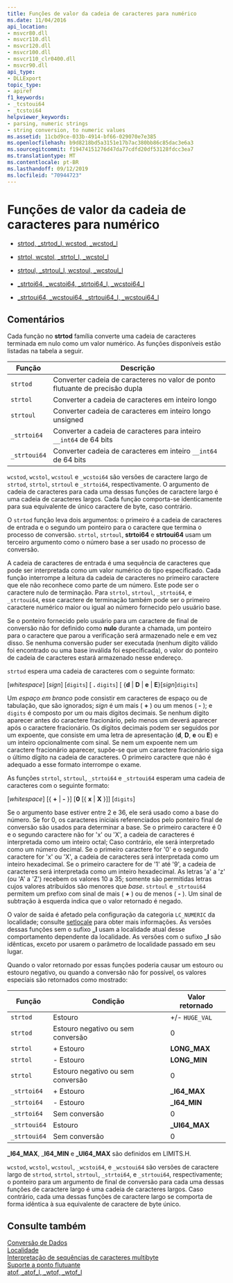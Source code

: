 ```yaml
---
title: Funções de valor da cadeia de caracteres para numérico
ms.date: 11/04/2016
api_location:
- msvcr80.dll
- msvcr110.dll
- msvcr120.dll
- msvcr100.dll
- msvcr110_clr0400.dll
- msvcr90.dll
api_type:
- DLLExport
topic_type:
- apiref
f1_keywords:
- _tcstoui64
- _tcstoi64
helpviewer_keywords:
- parsing, numeric strings
- string conversion, to numeric values
ms.assetid: 11cbd9ce-033b-4914-bf66-029070e7e385
ms.openlocfilehash: b9d8218bd5a3151e17b7ac380bb86c85dac3e6a3
ms.sourcegitcommit: f19474151276d47da77cdfd20df53128fdcc3ea7
ms.translationtype: MT
ms.contentlocale: pt-BR
ms.lasthandoff: 09/12/2019
ms.locfileid: "70944723"
---
```

# <a name="string-to-numeric-value-functions"></a>Funções de valor da cadeia de caracteres para numérico

- [strtod, _strtod_l, wcstod, _wcstod_l](../c-runtime-library/reference/strtod-strtod-l-wcstod-wcstod-l.md)

- [strtol, wcstol, _strtol_l, _wcstol_l](../c-runtime-library/reference/strtol-wcstol-strtol-l-wcstol-l.md)

- [strtoul, _strtoul_l, wcstoul, _wcstoul_l](../c-runtime-library/reference/strtoul-strtoul-l-wcstoul-wcstoul-l.md)

- [_strtoi64, _wcstoi64, _strtoi64_l, _wcstoi64_l](../c-runtime-library/reference/strtoi64-wcstoi64-strtoi64-l-wcstoi64-l.md)

- [_strtoui64, _wcstoui64, _strtoui64_l, _wcstoui64_l](../c-runtime-library/reference/strtoui64-wcstoui64-strtoui64-l-wcstoui64-l.md)

## <a name="remarks"></a>Comentários

Cada função no **strtod** família converte uma cadeia de caracteres terminada em nulo como um valor numérico. As funções disponíveis estão listadas na tabela a seguir.

|Função|Descrição|
|--------------|-----------------|
|`strtod`|Converter cadeia de caracteres no valor de ponto flutuante de precisão dupla|
|`strtol`|Converter a cadeia de caracteres em inteiro longo|
|`strtoul`|Converter cadeia de caracteres em inteiro longo unsigned|
|`_strtoi64`|Converter a cadeia de caracteres para inteiro `__int64` de 64 bits|
|`_strtoui64`|Converter cadeia de caracteres em inteiro `__int64` de 64 bits|

`wcstod`, `wcstol`, `wcstoul` e `_wcstoi64` são versões de caractere largo de `strtod`, `strtol`, `strtoul` e `_strtoi64`, respectivamente. O argumento de cadeia de caracteres para cada uma dessas funções de caractere largo é uma cadeia de caracteres largos. Cada função comporta-se identicamente para sua equivalente de único caractere de byte, caso contrário.

O `strtod` função leva dois argumentos: o primeiro é a cadeia de caracteres de entrada e o segundo um ponteiro para o caractere que termina o processo de conversão. `strtol`, `strtoul`, **strtoi64** e **strtoui64** usam um terceiro argumento como o número base a ser usado no processo de conversão.

A cadeia de caracteres de entrada é uma sequência de caracteres que pode ser interpretada como um valor numérico do tipo especificado. Cada função interrompe a leitura da cadeia de caracteres no primeiro caractere que ele não reconhece como parte de um número. Este pode ser o caractere nulo de terminação. Para `strtol`, `strtoul`, `_strtoi64`, e `_strtoui64`, esse caractere de terminação também pode ser o primeiro caractere numérico maior ou igual ao número fornecido pelo usuário base.

Se o ponteiro fornecido pelo usuário para um caractere de final de conversão não for definido como **nulo** durante a chamada, um ponteiro para o caractere que parou a verificação será armazenado nele e em vez disso. Se nenhuma conversão puder ser executada (nenhum dígito válido foi encontrado ou uma base inválida foi especificada), o valor do ponteiro de cadeia de caracteres estará armazenado nesse endereço.

`strtod` espera uma cadeia de caracteres com o seguinte formato:

[*whitespace*] [*sign*] [`digits`] [ **.** `digits`] [ {**d** &#124; **D** &#124; **e** &#124; **E**}[*sign*]`digits`]

Um *espaço em branco* pode consistir em caracteres de espaço ou de tabulação, que são ignorados; *sign* é um mais ( **+** ) ou um menos ( **-** ); e `digits` é composto por um ou mais dígitos decimais. Se nenhum dígito aparecer antes do caractere fracionário, pelo menos um deverá aparecer após o caractere fracionário. Os dígitos decimais podem ser seguidos por um expoente, que consiste em uma letra de apresentação (**d**, **D**, **e** ou **E**) e um inteiro opcionalmente com sinal. Se nem um expoente nem um caractere fracionário aparecer, supõe-se que um caractere fracionário siga o último dígito na cadeia de caracteres. O primeiro caractere que não é adequado a esse formato interrompe o exame.

As funções `strtol`, `strtoul`, `_strtoi64` e `_strtoui64` esperam uma cadeia de caracteres com o seguinte formato:

[*whitespace*] [{ **+** &#124; **-** }] [**0** [{ **x** &#124; **X** }]] [`digits`]

Se o argumento base estiver entre 2 e 36, ele será usado como a base do número. Se for 0, os caracteres iniciais referenciados pelo ponteiro final de conversão são usados para determinar a base. Se o primeiro caractere é 0 e o segundo caractere não for 'x' ou 'X', a cadeia de caracteres é interpretada como um inteiro octal; Caso contrário, ele será interpretado como um número decimal. Se o primeiro caractere for '0' e o segundo caractere for 'x' ou 'X', a cadeia de caracteres será interpretada como um inteiro hexadecimal. Se o primeiro caractere for de '1' até '9', a cadeia de caracteres será interpretada como um inteiro hexadecimal. As letras 'a' a 'z' (ou 'A' a 'Z') recebem os valores 10 a 35; somente são permitidas letras cujos valores atribuídos são menores que *base*. `strtoul` e `_strtoui64` permitem um prefixo com sinal de mais ( **+** ) ou de menos ( **-** ). Um sinal de subtração à esquerda indica que o valor retornado é negado.

O valor de saída é afetado pela configuração da categoria `LC_NUMERIC` da localidade; consulte [setlocale](../c-runtime-library/reference/setlocale-wsetlocale.md) para obter mais informações. As versões dessas funções sem o sufixo **_l** usam a localidade atual desse comportamento dependente da localidade. As versões com o sufixo **_l** são idênticas, exceto por usarem o parâmetro de localidade passado em seu lugar.

Quando o valor retornado por essas funções poderia causar um estouro ou estouro negativo, ou quando a conversão não for possível, os valores especiais são retornados como mostrado:

|Função|Condição|Valor retornado|
|--------------|---------------|--------------------|
|`strtod`|Estouro|+/- `HUGE_VAL`|
|`strtod`|Estouro negativo ou sem conversão|0|
|`strtol`|+ Estouro|**LONG_MAX**|
|`strtol`|- Estouro|**LONG_MIN**|
|`strtol`|Estouro negativo ou sem conversão|0|
|`_strtoi64`|+ Estouro|**_I64_MAX**|
|`_strtoi64`|- Estouro|**_I64_MIN**|
|`_strtoi64`|Sem conversão|0|
|`_strtoui64`|Estouro|**_UI64_MAX**|
|`_strtoui64`|Sem conversão|0|

**_I64_MAX**, _**I64_MIN** e **_UI64_MAX** são definidos em LIMITS.H.

`wcstod`, `wcstol`, `wcstoul`, `_wcstoi64`, e `_wcstoui64` são versões de caractere largo de `strtod`, `strtol`, `strtoul`, `_strtoi64`, e `_strtoui64`, respectivamente; o ponteiro para um argumento de final de conversão para cada uma dessas funções de caractere largo é uma cadeia de caracteres largos. Caso contrário, cada uma dessas funções de caractere largo se comporta de forma idêntica à sua equivalente de caractere de byte único.

## <a name="see-also"></a>Consulte também

[Conversão de Dados](../c-runtime-library/data-conversion.md)<br/>
[Localidade](../c-runtime-library/locale.md)<br/>
[Interpretação de sequências de caracteres multibyte](../c-runtime-library/interpretation-of-multibyte-character-sequences.md)<br/>
[Suporte a ponto flutuante](../c-runtime-library/floating-point-support.md)<br/>
[atof, _atof_l, _wtof, _wtof_l](../c-runtime-library/reference/atof-atof-l-wtof-wtof-l.md)
